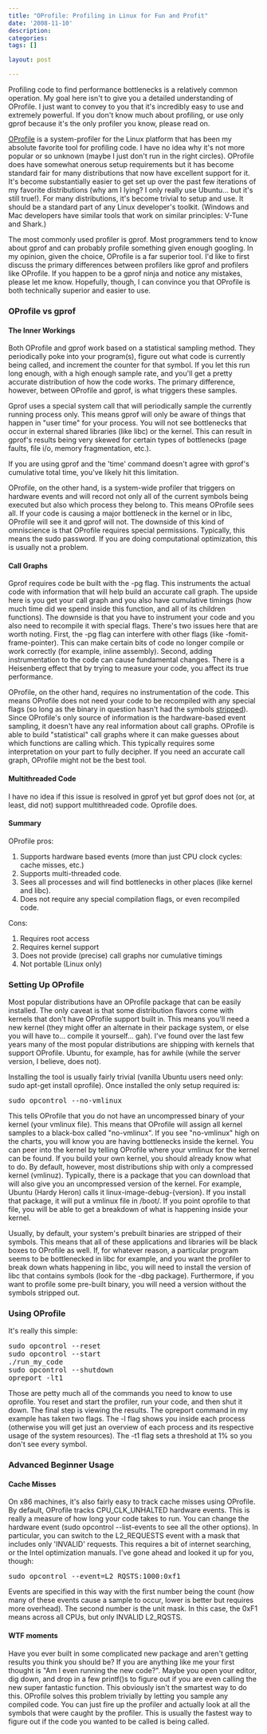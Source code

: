 ```yaml
---
title: "OProfile: Profiling in Linux for Fun and Profit"
date: '2008-11-10'
description:
categories:
tags: []

layout: post

---
```

Profiling code to find performance bottlenecks is a relatively common operation. My goal here isn't to give you a detailed understanding of OProfile. I just want to convey to you that it's incredibly easy to use and extremely powerful.  If you don't know much about profiling, or use only gprof because it's the only profiler you know, please read on.

<a href="http://oprofile.sourceforge.net/news/">OProfile</a> is a system-profiler for the Linux platform that has been my absolute favorite tool for profiling code. I have no idea why it's not more popular or so unknown (maybe I just don't run in the right circles). OProfile does have somewhat onerous setup requirements but it has become standard fair for many distributions that now have excellent support for it. It's become substantially easier to get set up over the past few iterations of my favorite distributions (why am I lying? I only really use Ubuntu... but it's still true!). For many distributions, it's become trivial to setup and use. It should be a standard part of any Linux developer's toolkit. (Windows and Mac developers have similar tools that work on similar principles: V-Tune and Shark.)

The most commonly used profiler is gprof. Most programmers tend to know about gprof and can probably profile something given enough googling. In my opinion, given the choice, OProfile is a far superior tool. I'd like to first discuss the primary differences between profilers like gprof and profilers like OProfile. If you happen to be a gprof ninja and notice any mistakes, please let me know. Hopefully, though, I can convince you that OProfile is both technically superior and easier to use.
<h3>OProfile vs gprof</h3>
<h4>The Inner Workings</h4>
Both OProfile and gprof work based on a statistical sampling method. They periodically poke into your program(s), figure out what code is currently being called, and increment the counter for that symbol. If you let this run long enough, with a high enough sample rate, and you'll get a pretty accurate distribution of how the code works. The primary difference, however, between OProfile and gprof, is what triggers these samples.

Gprof uses a special system call that will periodically sample the currently running process only. This means gprof will only be aware of things that happen in "user time" for your process. You will not see bottlenecks that occur in external shared libraries (like libc) or the kernel. This can result in gprof's results being very skewed for certain types of bottlenecks (page faults, file i/o, memory fragmentation, etc.).

If you are using gprof and the 'time' command doesn't agree with gprof's cumulative total time, you've likely hit this limitation.

OProfile, on the other hand, is a system-wide profiler that triggers on hardware events and will record not only all of the current symbols being executed but also which process they belong to. This means OProfile sees all. If your code is causing a major bottleneck in the kernel or in libc, OProfile will see it and gprof will not. The downside of this kind of omniscience is that OProfile requires special permissions. Typically, this means the sudo password. If you are doing computational optimization, this is usually not a problem.
<h4>Call Graphs</h4>
Gprof requires code be built with the -pg flag. This instruments the actual code with information that will help build an accurate call graph. The upside here is you get your call graph and you also have cumulative timings (how much time did we spend inside this function, and all of its children functions). The downside is that you have to instrument your code and you also need to recompile it with special flags. There's two issues here that are worth noting. First, the -pg flag can interfere with other flags (like -fomit-frame-pointer). This can make certain bits of code no longer compile or work correctly (for example, inline assembly). Second, adding instrumentation to the code can cause fundamental changes. There is a Heisenberg effect that by trying to measure your code, you affect its true performance.

OProfile, on the other hand, requires no instrumentation of the code. This means OProfile does not need your code to be recompiled with any special flags (so long as the binary in question hasn't had the symbols <a href="http://unixhelp.ed.ac.uk/CGI/man-cgi?strip">stripped</a>). Since OProfile's only source of information is the hardware-based event sampling, it doesn't have any real information about call graphs. OProfile is able to build "statistical" call graphs where it can make guesses about which functions are calling which. This typically requires some interpretation on your part to fully decipher. If you need an accurate call graph, OProfile might not be the best tool.
<h4>Multithreaded Code</h4>
I have no idea if this issue is resolved in gprof yet but gprof does not (or, at least, did not) support multithreaded code. Oprofile does.
<h4>Summary</h4>
OProfile pros:
<ol>
	<li> Supports hardware based events (more than just CPU clock cycles: cache misses, etc.)</li>
	<li>Supports multi-threaded code.</li>
	<li>Sees all processes and will find bottlenecks in other places (like kernel and libc).</li>
	<li>Does not require any special compilation flags, or even recompiled code.</li>
</ol>
Cons:
<ol>
	<li> Requires root access</li>
	<li>Requires kernel support</li>
	<li>Does not provide (precise) call graphs nor cumulative timings</li>
	<li>Not portable (Linux only)</li>
</ol>
<h3>Setting Up OProfile</h3>
Most popular distributions have an OProfile package that can be easily installed. The only caveat is that some distribution flavors come with kernels that don't have OProfile support built in. This means you'll need a new kernel (they might offer an alternate in their package system, or else you will have to... compile it yourself... gah). I've found over the last few years many of the most popular distributions are shipping with kernels that support OProfile. Ubuntu, for example, has for awhile (while the server version, I believe, does not).

Installing the tool is usually fairly trivial (vanilla Ubuntu users need only: sudo apt-get install oprofile). Once installed the only setup required is:
<pre>sudo opcontrol --no-vmlinux</pre>
This tells OProfile that you do not have an uncompressed binary of your kernel (your vmlinux file). This means that OProfile will assign all kernel samples to a black-box called "no-vmlinux". If you see "no-vmlinux" high on the charts, you will know you are having bottlenecks inside the kernel. You can peer into the kernel by telling OProfile where your vmlinux for the kernel can be found. If you build your own kernel, you should already know what to do. By default, however, most distributions ship with only a compressed kernel (vmlinuz). Typically, there is a package that you can download that will also give you an uncompressed version of the kernel. For example, Ubuntu (Hardy Heron) calls it linux-image-debug-{version}. If you install that package, it will put a vmlinux file in /boot/. If you point oprofile to that file, you will be able to get a breakdown of what is happening inside your kernel.

Usually, by default, your system's prebuilt binaries are stripped of their symbols. This means that all of these applications and libraries will be black boxes to OProfile as well. If, for whatever reason, a particular program seems to be bottlenecked in libc for example, and you want the profiler to break down whats happening in libc, you will need to install the version of libc that contains symbols (look for the -dbg package). Furthermore, if you want to profile some pre-built binary, you will need a version without the symbols stripped out.
<h3>Using OProfile</h3>
It's really this simple:
<pre>sudo opcontrol --reset
sudo opcontrol --start
./run_my_code
sudo opcontrol --shutdown
opreport -lt1</pre>
Those are petty much all of the commands you need to know to use oprofile. You reset and start the profiler, run your code, and then shut it down. The final step is viewing the results. The opreport command in my example has taken two flags. The -l flag shows you inside each process (otherwise you will get just an overview of each process and its respective usage of the system resources). The -t1 flag sets a threshold at 1% so you don't see every symbol.
<h3>Advanced Beginner Usage</h3>
<h4>Cache Misses</h4>
On x86 machines, it's also fairly easy to track cache misses using OProfile. By default, OProfile tracks CPU_CLK_UNHALTED hardware events. This is really a measure of how long your code takes to run. You can change the hardware event (sudo opcontrol --list-events to see all the other options). In particular, you can switch to the L2_REQUESTS event with a mask that includes only 'INVALID' requests. This requires a bit of internet searching, or the Intel optimization manuals. I've gone ahead and looked it up for you, though:
<pre>sudo opcontrol --event=L2_RQSTS:1000:0xf1</pre>
Events are specified in this way with the first number being the count (how many of these events cause a sample to occur, lower is better but requires more overhead). The second number is the unit mask. In this case, the 0xF1 means across all CPUs, but only INVALID L2_RQSTS.
<h4>WTF moments</h4>
Have you ever built in some complicated new package and aren't getting results you think you should be? If you are anything like me your first thought is "Am I even running the new code?". Maybe you open your editor, dig down, and drop in a few printf()s to figure out if you are even calling the new super fantastic function. This obviously isn't the smartest way to do this. OProfile solves this problem trivially by letting you sample any compiled code. You can just fire up the profiler and actually look at all the symbols that were caught by the profiler. This is usually the fastest way to figure out if the code you wanted to be called is being called.